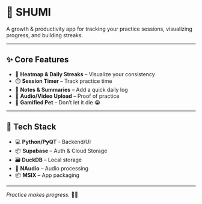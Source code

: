 # 🎵 SHUMI

A growth & productivity app for tracking your practice sessions, visualizing progress, and building streaks.

---

## ✨ Core Features
- 📆 **Heatmap & Daily Streaks** – Visualize your consistency
- ⏱️ **Session Timer** – Track practice time
- 📝 **Notes & Summaries** – Add a quick daily log
- 🎥 **Audio/Video Upload** – Proof of practice
- 🐾 **Gamified Pet** – Don’t let it die 😭

---

## 🔧 Tech Stack
- 💻 **Python/PyQT** - Backend/UI 
- 📦 **Supabase** – Auth & Cloud Storage
- 🗃️ **DuckDB** – Local storage
- 🎵 **NAudio** – Audio processing
- 📦 **MSIX** – App packaging

---

*Practice makes progress.* 💪🎶
